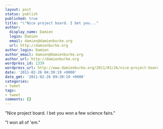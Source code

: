 ```yaml
---
layout: post
status: publish
published: true
title: "\"Nice project board. I bet you..."
author:
  display_name: Damien
  login: Damien
  email: damien@damienburke.org
  url: http://damienburke.org
author_login: Damien
author_email: damien@damienburke.org
author_url: http://damienburke.org
wordpress_id: 1339
wordpress_url: http://www.damienburke.org/2011/02/26/nice-project-board-i-bet-you/
date: '2011-02-26 04:30:19 +0000'
date_gmt: '2011-02-26 09:30:19 +0000'
categories:
- tweet
tags:
- tweet
comments: []
---
```

<p>"Nice project board. I bet you won a few science fairs."</p>
<p>"I won all of 'em."</p>
